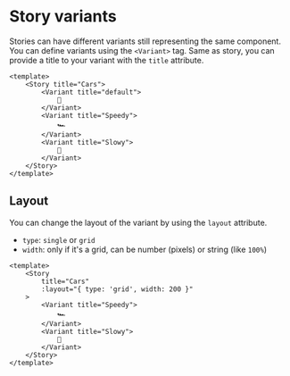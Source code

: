 # Story variants

Stories can have different variants still representing the same component. You can define variants using the `<Variant>` tag. Same as story, you can provide a title to your variant with the `title` attribute.

```vue{3-11}
<template>
    <Story title="Cars">
        <Variant title="default">
            🚗
        </Variant>
        <Variant title="Speedy">
            🏎️
        </Variant>
        <Variant title="Slowy">
            🚜
        </Variant>
    </Story>
</template>
```

## Layout

You can change the layout of the variant by using the `layout` attribute.
- `type`: `single` or `grid`
- `width`: only if it's a grid, can be number (pixels) or string (like `100%`)

```vue{4}
<template>
    <Story
        title="Cars"
        :layout="{ type: 'grid', width: 200 }"
    >
        <Variant title="Speedy">
            🏎️
        </Variant>
        <Variant title="Slowy">
            🚜
        </Variant>
    </Story>
</template>

```
